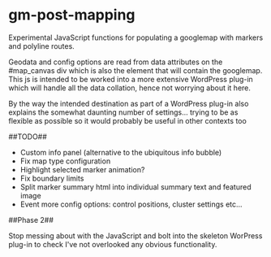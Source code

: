 gm-post-mapping
===============

Experimental JavaScript functions for populating a googlemap with markers and
polyline routes.

Geodata and config options are read from data attributes on the #map_canvas
div which is also the element that will contain the googlemap. This js is
intended to be worked into a more extensive WordPress plug-in which will
handle all the data collation, hence not worrying about it here.

By the way the intended destination as part of a WordPress plug-in also
explains the somewhat daunting number of settings...
trying to be as flexible as possible so it would probably be useful in other
contexts too

##TODO##

* Custom info panel (alternative to the ubiquitous info bubble)
* Fix map type configuration
* Highlight selected marker animation?
* Fix boundary limits
* Split marker summary html into individual summary text and featured image
* Event more config options: control positions, cluster settings etc...

##Phase 2##

Stop messing about with the JavaScript and bolt into the skeleton WorPress
plug-in to check I've not overlooked any obvious functionality.